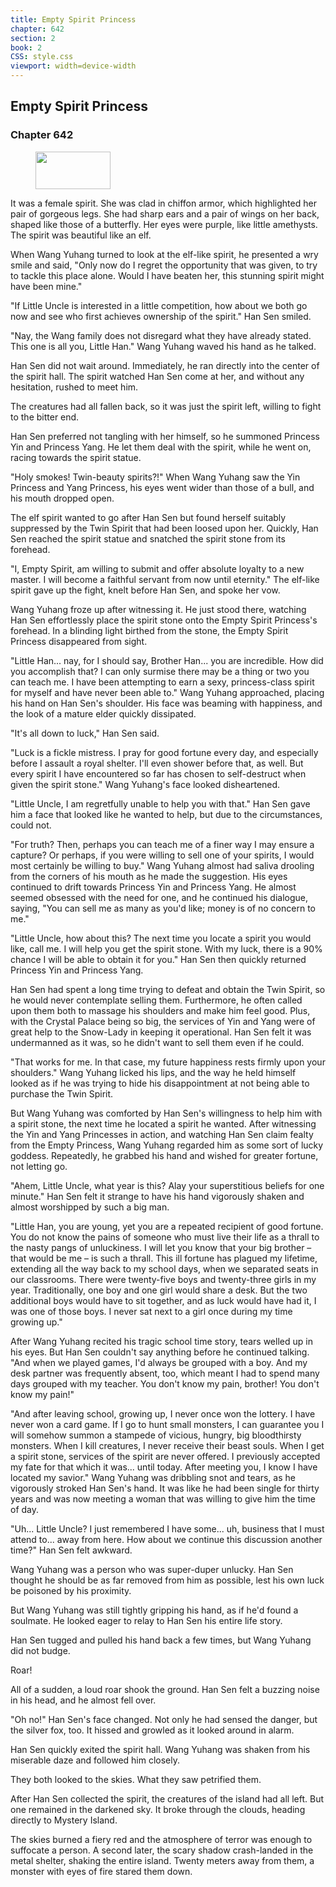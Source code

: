 ```yaml
---
title: Empty Spirit Princess
chapter: 642
section: 2
book: 2
CSS: style.css
viewport: width=device-width
---
```


## Empty Spirit Princess

### Chapter 642

<figure>
	<img src="../Images/gem.gif" alt="" id="gem" width="120" height="60" />
</figure>

It was a female spirit. She was clad in chiffon armor, which highlighted her pair of gorgeous legs. She had sharp ears and a pair of wings on her back, shaped like those of a butterfly. Her eyes were purple, like little amethysts. The spirit was beautiful like an elf.

When Wang Yuhang turned to look at the elf-like spirit, he presented a wry smile and said, "Only now do I regret the opportunity that was given, to try to tackle this place alone. Would I have beaten her, this stunning spirit might have been mine."

"If Little Uncle is interested in a little competition, how about we both go now and see who first achieves ownership of the spirit." Han Sen smiled.

"Nay, the Wang family does not disregard what they have already stated. This one is all you, Little Han." Wang Yuhang waved his hand as he talked.

Han Sen did not wait around. Immediately, he ran directly into the center of the spirit hall. The spirit watched Han Sen come at her, and without any hesitation, rushed to meet him.

The creatures had all fallen back, so it was just the spirit left, willing to fight to the bitter end.

Han Sen preferred not tangling with her himself, so he summoned Princess Yin and Princess Yang. He let them deal with the spirit, while he went on, racing towards the spirit statue.

"Holy smokes! Twin-beauty spirits?!" When Wang Yuhang saw the Yin Princess and Yang Princess, his eyes went wider than those of a bull, and his mouth dropped open.

The elf spirit wanted to go after Han Sen but found herself suitably suppressed by the Twin Spirit that had been loosed upon her. Quickly, Han Sen reached the spirit statue and snatched the spirit stone from its forehead.

"I, Empty Spirit, am willing to submit and offer absolute loyalty to a new master. I will become a faithful servant from now until eternity." The elf-like spirit gave up the fight, knelt before Han Sen, and spoke her vow.

Wang Yuhang froze up after witnessing it. He just stood there, watching Han Sen effortlessly place the spirit stone onto the Empty Spirit Princess's forehead. In a blinding light birthed from the stone, the Empty Spirit Princess disappeared from sight.

"Little Han... nay, for I should say, Brother Han... you are incredible. How did you accomplish that? I can only surmise there may be a thing or two you can teach me. I have been attempting to earn a sexy, princess-class spirit for myself and have never been able to." Wang Yuhang approached, placing his hand on Han Sen's shoulder. His face was beaming with happiness, and the look of a mature elder quickly dissipated.

"It's all down to luck," Han Sen said.

"Luck is a fickle mistress. I pray for good fortune every day, and especially before I assault a royal shelter. I'll even shower before that, as well. But every spirit I have encountered so far has chosen to self-destruct when given the spirit stone." Wang Yuhang's face looked disheartened.

"Little Uncle, I am regretfully unable to help you with that." Han Sen gave him a face that looked like he wanted to help, but due to the circumstances, could not.

"For truth? Then, perhaps you can teach me of a finer way I may ensure a capture? Or perhaps, if you were willing to sell one of your spirits, I would most certainly be willing to buy." Wang Yuhang almost had saliva drooling from the corners of his mouth as he made the suggestion. His eyes continued to drift towards Princess Yin and Princess Yang. He almost seemed obsessed with the need for one, and he continued his dialogue, saying, "You can sell me as many as you'd like; money is of no concern to me."

"Little Uncle, how about this? The next time you locate a spirit you would like, call me. I will help you get the spirit stone. With my luck, there is a 90% chance I will be able to obtain it for you." Han Sen then quickly returned Princess Yin and Princess Yang.

Han Sen had spent a long time trying to defeat and obtain the Twin Spirit, so he would never contemplate selling them. Furthermore, he often called upon them both to massage his shoulders and make him feel good. Plus, with the Crystal Palace being so big, the services of Yin and Yang were of great help to the Snow-Lady in keeping it operational. Han Sen felt it was undermanned as it was, so he didn't want to sell them even if he could.

"That works for me. In that case, my future happiness rests firmly upon your shoulders." Wang Yuhang licked his lips, and the way he held himself looked as if he was trying to hide his disappointment at not being able to purchase the Twin Spirit.

But Wang Yuhang was comforted by Han Sen's willingness to help him with a spirit stone, the next time he located a spirit he wanted. After witnessing the Yin and Yang Princesses in action, and watching Han Sen claim fealty from the Empty Princess, Wang Yuhang regarded him as some sort of lucky goddess. Repeatedly, he grabbed his hand and wished for greater fortune, not letting go.

"Ahem, Little Uncle, what year is this? Alay your superstitious beliefs for one minute." Han Sen felt it strange to have his hand vigorously shaken and almost worshipped by such a big man.

"Little Han, you are young, yet you are a repeated recipient of good fortune. You do not know the pains of someone who must live their life as a thrall to the nasty pangs of unluckiness. I will let you know that your big brother – that would be me – is such a thrall. This ill fortune has plagued my lifetime, extending all the way back to my school days, when we separated seats in our classrooms. There were twenty-five boys and twenty-three girls in my year. Traditionally, one boy and one girl would share a desk. But the two additional boys would have to sit together, and as luck would have had it, I was one of those boys. I never sat next to a girl once during my time growing up."

After Wang Yuhang recited his tragic school time story, tears welled up in his eyes. But Han Sen couldn't say anything before he continued talking. "And when we played games, I'd always be grouped with a boy. And my desk partner was frequently absent, too, which meant I had to spend many days grouped with my teacher. You don't know my pain, brother! You don't know my pain!"

"And after leaving school, growing up, I never once won the lottery. I have never won a card game. If I go to hunt small monsters, I can guarantee you I will somehow summon a stampede of vicious, hungry, big bloodthirsty monsters. When I kill creatures, I never receive their beast souls. When I get a spirit stone, services of the spirit are never offered. I previously accepted my fate for that which it was... until today. After meeting you, I know I have located my savior." Wang Yuhang was dribbling snot and tears, as he vigorously stroked Han Sen's hand. It was like he had been single for thirty years and was now meeting a woman that was willing to give him the time of day.

"Uh... Little Uncle? I just remembered I have some... uh, business that I must attend to... away from here. How about we continue this discussion another time?" Han Sen felt awkward.

Wang Yuhang was a person who was super-duper unlucky. Han Sen thought he should be as far removed from him as possible, lest his own luck be poisoned by his proximity.

But Wang Yuhang was still tightly gripping his hand, as if he'd found a soulmate. He looked eager to relay to Han Sen his entire life story.

Han Sen tugged and pulled his hand back a few times, but Wang Yuhang did not budge.

Roar!

All of a sudden, a loud roar shook the ground. Han Sen felt a buzzing noise in his head, and he almost fell over.

"Oh no!" Han Sen's face changed. Not only he had sensed the danger, but the silver fox, too. It hissed and growled as it looked around in alarm.

Han Sen quickly exited the spirit hall. Wang Yuhang was shaken from his miserable daze and followed him closely.

They both looked to the skies. What they saw petrified them.

After Han Sen collected the spirit, the creatures of the island had all left. But one remained in the darkened sky. It broke through the clouds, heading directly to Mystery Island.

The skies burned a fiery red and the atmosphere of terror was enough to suffocate a person. A second later, the scary shadow crash-landed in the metal shelter, shaking the entire island. Twenty meters away from them, a monster with eyes of fire stared them down.